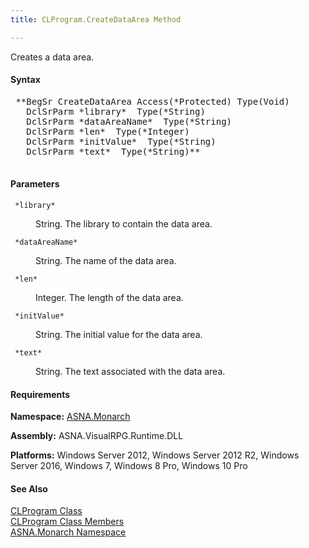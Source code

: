 ```yaml
---
title: CLProgram.CreateDataArea Method

---
```


Creates a data area.

#### Syntax
<pre class="syntax"> **BegSr CreateDataArea Access(*Protected) Type(Void)
   DclSrParm *library*  Type(*String)
   DclSrParm *dataAreaName*  Type(*String)
   DclSrParm *len*  Type(*Integer)
   DclSrParm *initValue*  Type(*String)   
   DclSrParm *text*  Type(*String)** 
      </pre>

#### Parameters
<dl>
        <dt>
          <code> *library* </code>
        </dt>
        <dd>

String. The library to contain the data area.
</dd>
        <dt>
          <code> *dataAreaName* </code>
        </dt>
        <dd>

String. The name of the data area.
</dd>
        <dt>
          <code> *len* </code>
        </dt>
        <dd>

Integer. The length of the data area.
</dd>
        <dt>
          <code> *initValue* </code>
        </dt>
        <dd>

String. The initial value for the data area.
</dd>
        <dt>
          <code> *text* </code>
        </dt>
        <dd>

String. The text associated with the data area.
</dd>
</dl>

<!-- start -->

#### Requirements
**Namespace:** [ASNA.Monarch](monarch-namespace.html)

**Assembly:** ASNA.VisualRPG.Runtime.DLL 

**Platforms:** Windows Server 2012, Windows Server 2012 R2, Windows Server 2016, Windows 7, Windows 8 Pro, Windows 10 Pro
<!-- end -->

#### See Also
[CLProgram Class](clprogram-class.html) <br clear="none" /> [ CLProgram Class Members](clprogram-class-members.html) <br clear="none" /> [ASNA.Monarch Namespace](monarch-namespace.html) 
